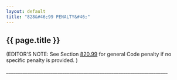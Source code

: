 ```yaml
---
layout: default 
title: "828&#46;99 PENALTY&#46;"
---
```


{{ page.title }}
----------------

(EDITOR'S NOTE: See Section [820.99](39b74b22.html) for general Code
penalty if no specific penalty is provided. )

\_\_\_\_\_\_\_\_\_\_\_\_\_\_\_\_\_\_\_\_\_\_\_\_\_\_\_\_\_\_\_\_\_\_\_\_\_\_\_\_\_\_\_\_\_\_\_\_\_\_\_\_\_\_\_\_\_\_\_\_\_\_\_\_\_\_\_\_\_

